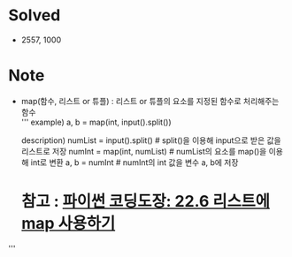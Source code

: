 # Solved
- 2557, 1000

# Note
- map(함수, 리스트 or 튜플) : 리스트 or 튜플의 요소를 지정된 함수로 처리해주는 함수  
'''
	example)
	a, b = map(int, input().split())
	
	description)
	numList = input().split() # split()을 이용해 input으로 받은 값을 리스트로 저장
	numInt = map(int, numList) # numList의 요소를 map()을 이용해 int로 변환
	a, b = numInt # numInt의 int 값을 변수 a, b에 저장
 
	# 참고 : [파이썬 코딩도장: 22.6 리스트에 map 사용하기](https://dojang.io/mod/page/view.php?id=2286)
'''
